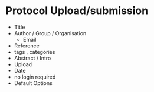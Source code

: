 # Protocol Upload/submission

- Title
- Author / Group / Organisation
    - Email
- Reference
- tags , categories
- Abstract / Intro
- Upload
- Date
- no login required
- Default Options
